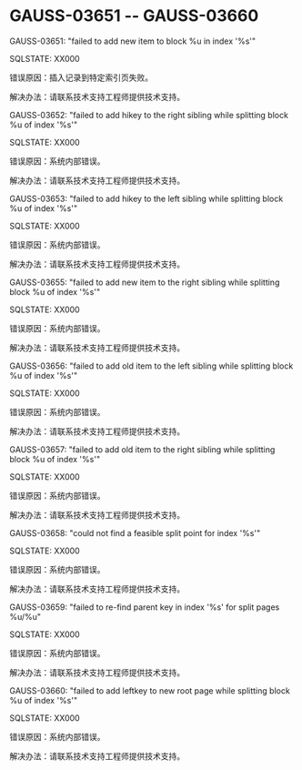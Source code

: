 # GAUSS-03651 -- GAUSS-03660

GAUSS-03651: "failed to add new item to block %u in index '%s'"

SQLSTATE: XX000

错误原因：插入记录到特定索引页失败。

解决办法：请联系技术支持工程师提供技术支持。

GAUSS-03652: "failed to add hikey to the right sibling while splitting block %u of index '%s'"

SQLSTATE: XX000

错误原因：系统内部错误。

解决办法：请联系技术支持工程师提供技术支持。

GAUSS-03653: "failed to add hikey to the left sibling while splitting block %u of index '%s'"

SQLSTATE: XX000

错误原因：系统内部错误。

解决办法：请联系技术支持工程师提供技术支持。

GAUSS-03655: "failed to add new item to the right sibling while splitting block %u of index '%s'"

SQLSTATE: XX000

错误原因：系统内部错误。

解决办法：请联系技术支持工程师提供技术支持。

GAUSS-03656: "failed to add old item to the left sibling while splitting block %u of index '%s'"

SQLSTATE: XX000

错误原因：系统内部错误。

解决办法：请联系技术支持工程师提供技术支持。

GAUSS-03657: "failed to add old item to the right sibling while splitting block %u of index '%s'"

SQLSTATE: XX000

错误原因：系统内部错误。

解决办法：请联系技术支持工程师提供技术支持。

GAUSS-03658: "could not find a feasible split point for index '%s'"

SQLSTATE: XX000

错误原因：系统内部错误。

解决办法：请联系技术支持工程师提供技术支持。

GAUSS-03659: "failed to re-find parent key in index '%s' for split pages %u/%u"

SQLSTATE: XX000

错误原因：系统内部错误。

解决办法：请联系技术支持工程师提供技术支持。

GAUSS-03660: "failed to add leftkey to new root page while splitting block %u of index '%s'"

SQLSTATE: XX000

错误原因：系统内部错误。

解决办法：请联系技术支持工程师提供技术支持。

